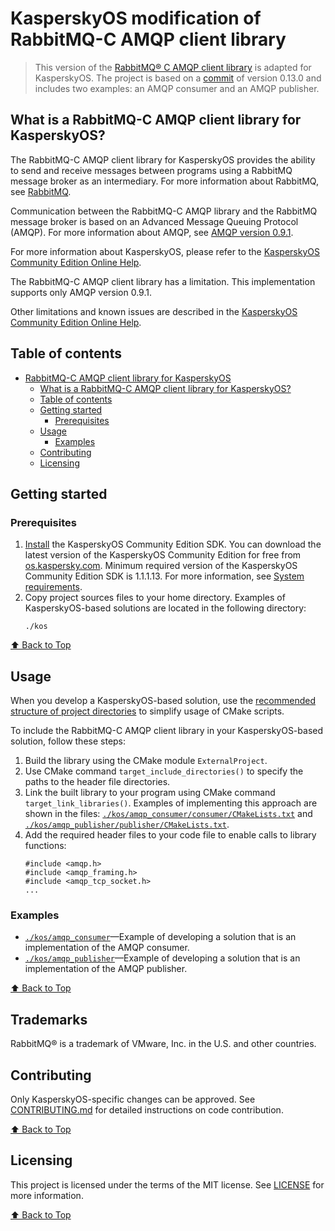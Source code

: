 # KasperskyOS modification of RabbitMQ-C AMQP client library

>This version of the [RabbitMQ® C AMQP client library](https://github.com/alanxz/rabbitmq-c) is adapted for KasperskyOS. The project is based on a [commit](https://github.com/alanxz/rabbitmq-c/commit/974d71adceae6d742ae20a4c880d99c131f1460a) of version 0.13.0 and includes two examples: an AMQP consumer and an AMQP publisher.

## What is a RabbitMQ-C AMQP client library for KasperskyOS?

The RabbitMQ-C AMQP client library for KasperskyOS provides the ability to send and receive messages between programs using a RabbitMQ message broker as an intermediary. For more information about RabbitMQ, see [RabbitMQ](https://www.rabbitmq.com/).

Communication between the RabbitMQ-C AMQP library and the RabbitMQ message broker is based on an Advanced Message Queuing Protocol (AMQP). For more information about AMQP, see [AMQP version 0.9.1](https://www.amqp.org/specification/0-9-1/amqp-org-download).

For more information about KasperskyOS, please refer to the [KasperskyOS Community Edition Online Help](https://support.kaspersky.com/help/KCE/1.1/en-US/community_edition.htm).

The RabbitMQ-C AMQP client library has a limitation. This implementation supports only AMQP version 0.9.1.

Other limitations and known issues are described in the [KasperskyOS Community Edition Online Help](https://support.kaspersky.ru/help/KCE/1.1/en-US/limitations_and_known_problems.htm).

## Table of contents

- [RabbitMQ-C AMQP client library for KasperskyOS](#rabbitmq-c-amqp-client-library-for-kasperskyos)
  - [What is a RabbitMQ-C AMQP client library for KasperskyOS?](#what-is-a-rabbitmq-c-amqp-client-library-for-kasperskyos)
  - [Table of contents](#table-of-contents)
  - [Getting started](#getting-started)
    - [Prerequisites](#prerequisites)
  - [Usage](#usage)
    - [Examples](#examples)
  - [Contributing](#contributing)
  - [Licensing](#licensing)

## Getting started

### Prerequisites

1. [Install](https://support.kaspersky.com/help/KCE/1.1/en-US/sdk_install_and_remove.htm) the KasperskyOS Community Edition SDK. You can download the latest version of the KasperskyOS Community Edition for free from [os.kaspersky.com](https://os.kaspersky.com/development/). Minimum required version of the KasperskyOS Community Edition SDK is 1.1.1.13. For more information, see [System requirements](https://support.kaspersky.com/help/KCE/1.1/en-US/system_requirements.htm).
1. Copy project sources files to your home directory. Examples of KasperskyOS-based solutions are located in the following directory:
   ```
   ./kos
   ```

[⬆ Back to Top](#Table-of-contents)

## Usage

When you develop a KasperskyOS-based solution, use the [recommended structure of project directories](https://support.kaspersky.com/help/KCE/1.1/en-US/cmake_using_sdk_cmake.htm) to simplify usage of CMake scripts.

To include the RabbitMQ-C AMQP client library in your KasperskyOS-based solution, follow these steps:

1. Build the library using the CMake module `ExternalProject`.
1. Use CMake command `target_include_directories()` to specify the paths to the header file directories.
1. Link the built library to your program using CMake command `target_link_libraries()`. Examples of implementing this approach are shown in the files: [`./kos/amqp_consumer/consumer/CMakeLists.txt`](kos/amqp_consumer/consumer/CMakeLists.txt) and [`./kos/amqp_publisher/publisher/CMakeLists.txt`](kos/amqp_publisher/publisher/CMakeLists.txt).
1. Add the required header files to your code file to enable calls to library functions:
   ```
   #include <amqp.h>
   #include <amqp_framing.h>
   #include <amqp_tcp_socket.h>
   ...
   ```

### Examples

* [`./kos/amqp_consumer`](kos/amqp_consumer)—Example of developing a solution that is an implementation of the AMQP consumer.
* [`./kos/amqp_publisher`](kos/amqp_publisher)—Example of developing a solution that is an implementation of the AMQP publisher.

[⬆ Back to Top](#Table-of-contents)

## Trademarks

RabbitMQ® is a trademark of VMware, Inc. in the U.S. and other countries.

## Contributing

Only KasperskyOS-specific changes can be approved. See [CONTRIBUTING.md](CONTRIBUTING.md) for detailed instructions on code contribution.

[⬆ Back to Top](#Table-of-contents)

## Licensing

This project is licensed under the terms of the MIT license. See [LICENSE](LICENSE) for more information.

[⬆ Back to Top](#Table-of-contents)
